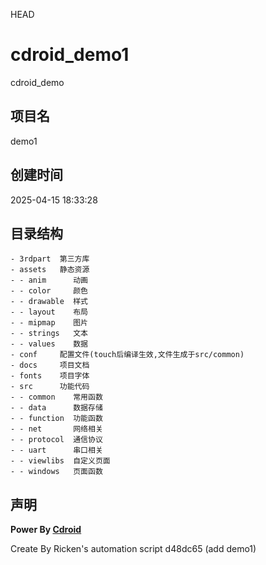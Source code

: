 HEAD
# cdroid_demo1
cdroid_demo

## 项目名
demo1

## 创建时间
2025-04-15 18:33:28

## 目录结构
~~~
- 3rdpart  第三方库
- assets   静态资源
- - anim      动画
- - color     颜色
- - drawable  样式
- - layout    布局
- - mipmap    图片
- - strings   文本
- - values    数据
- conf     配置文件(touch后编译生效,文件生成于src/common)
- docs     项目文档
- fonts    项目字体
- src      功能代码
- - common    常用函数
- - data      数据存储
- - function  功能函数
- - net       网络相关
- - protocol  通信协议
- - uart      串口相关
- - viewlibs  自定义页面
- - windows   页面函数
~~~

## 声明
**Power By [Cdroid](https://gitee.com/houstudio/cdroid)**

Create By Ricken's automation script
d48dc65 (add demo1)
